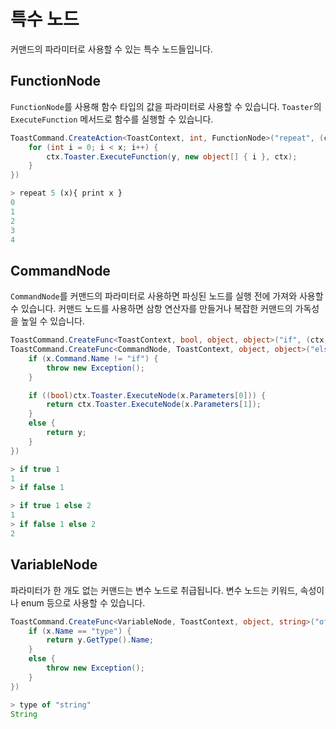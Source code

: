 # 특수 노드

커맨드의 파라미터로 사용할 수 있는 특수 노드들입니다.

## FunctionNode

`FunctionNode`를 사용해 함수 타입의 값을 파라미터로 사용할 수 있습니다.
`Toaster`의 `ExecuteFunction` 메서드로 함수를 실행할 수 있습니다.

```cs
ToastCommand.CreateAction<ToastContext, int, FunctionNode>("repeat", (ctx, x, y) => {
    for (int i = 0; i < x; i++) {
        ctx.Toaster.ExecuteFunction(y, new object[] { i }, ctx);
    }
})
```
```js
> repeat 5 (x){ print x }
0
1
2
3
4
```

## CommandNode

`CommandNode`를 커맨드의 파라미터로 사용하면 파싱된 노드를 실행 전에 가져와 사용할 수 있습니다.
커맨드 노드를 사용하면 삼항 연산자를 만들거나 복잡한 커맨드의 가독성을 높일 수 있습니다.

```cs
ToastCommand.CreateFunc<ToastContext, bool, object, object>("if", (ctx, x, y) => x ? y : null)
ToastCommand.CreateFunc<CommandNode, ToastContext, object, object>("else", (x, ctx, y) => {
    if (x.Command.Name != "if") {
        throw new Exception();
    }

    if ((bool)ctx.Toaster.ExecuteNode(x.Parameters[0])) {
        return ctx.Toaster.ExecuteNode(x.Parameters[1]);
    }
    else {
        return y;
    }
})
```
```js
> if true 1
1
> if false 1

> if true 1 else 2
1
> if false 1 else 2
2
```

## VariableNode

파라미터가 한 개도 없는 커맨드는 변수 노드로 취급됩니다.
변수 노드는 키워드, 속성이나 enum 등으로 사용할 수 있습니다.

```cs
ToastCommand.CreateFunc<VariableNode, ToastContext, object, string>("of", (x, ctx, y) => {
    if (x.Name == "type") {
        return y.GetType().Name;
    }
    else {
        throw new Exception();
    }
})
```
```js
> type of "string"
String
```